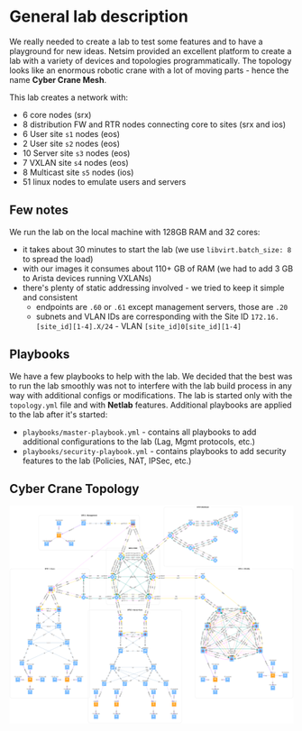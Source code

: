 # General lab description
We really needed to create a lab to test some features and to have a playground for new ideas. Netsim provided an excellent platform to create a lab with a variety of devices and topologies programmatically. 
The topology looks like an enormous robotic crane with a lot of moving parts - hence the name **Cyber Crane Mesh**.

This lab creates a network with:

- 6 core nodes (srx)
- 8 distribution FW and RTR nodes connecting core to sites (srx and ios)
- 6 User site `s1` nodes (eos)
- 2 User site `s2` nodes (eos)
- 10 Server site `s3` nodes (eos)
- 7 VXLAN site `s4` nodes (eos)
- 8 Multicast site `s5` nodes (ios)
- 51 linux nodes to emulate users and servers

## Few notes
We run the lab on the local machine with 128GB RAM and 32 cores:
- it takes about 30 minutes to start the lab (we use `libvirt.batch_size: 8` to spread the load)
- with our images it consumes about 110+ GB of RAM (we had to add 3 GB to Arista devices running VXLANs)
- there's plenty of static addressing involved - we tried to keep it simple and consistent
  - endpoints are `.60` or `.61` except management servers, those are `.20`
  - subnets and VLAN IDs are corresponding with the Site ID `172.16.[site_id][1-4].X/24` - VLAN `[site_id]0[site_id][1-4]`

## Playbooks
We have a few playbooks to help with the lab. We decided that the best was to run the lab smoothly was not to interfere with the lab build process in any way with additional configs or modifications.
The lab is started only with the `topology.yml` file and with **Netlab** features. Additional playbooks are applied to the lab after it's started:
- `playbooks/master-playbook.yml` - contains all playbooks to add additional configurations to the lab (Lag, Mgmt protocols, etc.)
- `playbooks/security-playbook.yml` - contains playbooks to add security features to the lab (Policies, NAT, IPSec, etc.)

## Cyber Crane Topology
![Cyber Crane Topology](img/cyber-crane-mesh.png)

